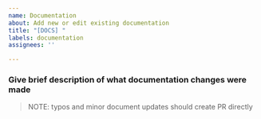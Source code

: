 ```yaml
---
name: Documentation
about: Add new or edit existing documentation
title: "[DOCS] "
labels: documentation
assignees: ''

---
```


### Give brief description of what documentation changes were made

> NOTE: typos and minor document updates should create PR directly
